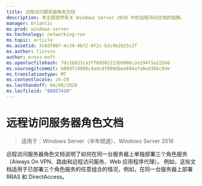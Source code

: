 ```yaml
---
title: 远程访问服务器角色文档
description: 本主题提供有关 Windows Server 2016 中的远程访问文档的链接。
manager: brianlic
ms.prod: windows-server
ms.technology: networking-ras
ms.topic: article
ms.assetid: 3c6df007-4c39-4b72-9f2c-b2c9b2825c2f
ms.author: lizross
author: eross-msft
ms.openlocfilehash: 7dc1b821ca3ff69302123b0906c2e194f1a222e0
ms.sourcegitcommit: b00d7c8968c4adc8f699dbee694afe6ed36bc9de
ms.translationtype: MT
ms.contentlocale: zh-CN
ms.lasthandoff: 04/08/2020
ms.locfileid: "80857410"
---
```

# <a name="remote-access-server-role-documentation"></a>远程访问服务器角色文档

>适用于：Windows Server（半年频道）、Windows Server 2016

远程访问服务器角色文档说明了如何在同一台服务器上单独部署三个角色服务（Always On VPN、路由和远程访问服务、Web 应用程序代理）。 例如，这些文档适用于已部署三个角色服务的任意组合的情况，例如，在同一台服务器上部署 RRAS 和 DirectAccess。  
